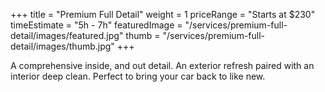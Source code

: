 +++ 
title = "Premium Full Detail" 
weight = 1
priceRange = "Starts at $230"
timeEstimate = "5h - 7h"
featuredImage = "/services/premium-full-detail/images/featured.jpg"
thumb = "/services/premium-full-detail/images/thumb.jpg"
+++

A comprehensive inside, and out detail. An exterior refresh paired with an interior deep clean. Perfect to bring your car back to like new.

